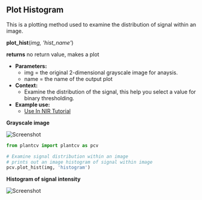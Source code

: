 ## Plot Histogram

This is a plotting method used to examine the distribution of signal within an image.

**plot_hist**(*img, 'hist_name'*)

**returns** no return value, makes a plot

- **Parameters:**
    - img = the original 2-dimensional grayscale image for anaysis.
    - name = the name of the output plot
- **Context:**
    - Examine the distribution of the signal, this help you select a value for binary thresholding.
- **Example use:**
    - [Use In NIR Tutorial](nir_tutorial.md)

**Grayscale image**

![Screenshot](img/documentation_images/plot_hist/grayscale_image.jpg) 

```python
from plantcv import plantcv as pcv

# Examine signal distribution within an image
# prints out an image histogram of signal within image
pcv.plot_hist(img, 'histogram')
```

**Histogram of signal intensity**

![Screenshot](img/documentation_images/plot_hist/histogram.jpg) 
